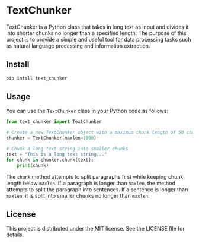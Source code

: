 # TextChunker

TextChunker is a Python class that takes in long text as input and divides it into shorter chunks no longer than a specified length. The purpose of this project is to provide a simple and useful tool for data processing tasks such as natural language processing and information extraction.

## Install
``` sh
pip intsll text_chunker
```

## Usage

You can use the `TextChunker` class in your Python code as follows:

``` python
from text_chunker import TextChunker

# Create a new TextChunker object with a maximum chunk length of 50 characters
chunker = TextChunker(maxlen=1000)

# Chunk a long text string into smaller chunks
text = "This is a long text string..."
for chunk in chunker.chunk(text):
    print(chunk)
```

The `chunk` method attempts to split paragraphs first while keeping chunk length below `maxlen`. If a paragraph is longer than `maxlen`, the method attempts to split the paragraph into sentences. If a sentence is longer than `maxlen`, it is split into smaller chunks no longer than `maxlen`.

## License

This project is distributed under the MIT license. See the LICENSE file for details.
